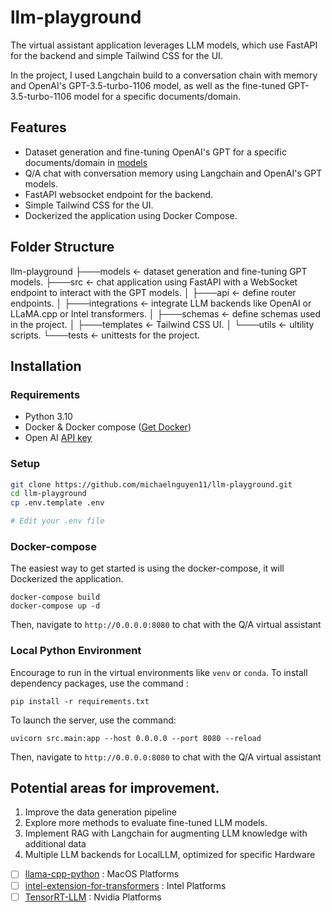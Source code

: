 # llm-playground
The virtual assistant application leverages LLM models, which use FastAPI for the backend and simple Tailwind CSS for the UI.

In the project, I used Langchain build to a conversation chain with memory and OpenAI's GPT-3.5-turbo-1106 model, as well as the fine-tuned GPT-3.5-turbo-1106 model for a specific documents/domain.

## Features
- Dataset generation and fine-tuning OpenAI's GPT for a specific documents/domain in [models](models/README.md)
- Q/A chat with conversation memory using Langchain and OpenAI's GPT models.
- FastAPI websocket endpoint for the backend.
- Simple Tailwind CSS for the UI.
- Dockerized the application using Docker Compose.

## Folder Structure

llm-playground
    ├───models <- dataset generation and fine-tuning GPT models.
    ├───src <- chat application using FastAPI with a WebSocket endpoint to interact with the GPT models.
    │   ├───api <- define router endpoints.
    │   ├───integrations <- integrate LLM backends like OpenAI or LLaMA.cpp or Intel transformers.
    │   ├───schemas <- define schemas used in the project.
    │   ├───templates <- Tailwind CSS UI.
    │   └───utils <- ultility scripts.
    └───tests <- unittests for the project.

## Installation

### Requirements
- Python 3.10
- Docker & Docker compose ([Get Docker](https://docs.docker.com/get-docker/))
- Open AI [API key](https://platform.openai.com/account/api-keys)

### Setup

```bash
git clone https://github.com/michaelnguyen11/llm-playground.git
cd llm-playground
cp .env.template .env

# Edit your .env file
```

### Docker-compose
The easiest way to get started is using the docker-compose, it will Dockerized the application.
```
docker-compose build
docker-compose up -d
```
Then, navigate to `http://0.0.0.0:8080` to chat with the Q/A virtual assistant

### Local Python Environment
Encourage to run in the virtual environments like `venv` or `conda`. To install dependency packages, use the command :
```
pip install -r requirements.txt
```

To launch the server, use the command:
```
uvicorn src.main:app --host 0.0.0.0 --port 8080 --reload
```
Then, navigate to `http://0.0.0.0:8080` to chat with the Q/A virtual assistant


## Potential areas for improvement.
1. Improve the data generation pipeline
2. Explore more methods to evaluate fine-tuned LLM models.
3. Implement RAG with Langchain for augmenting LLM knowledge with additional data
4. Multiple LLM backends for LocalLLM, optimized for specific Hardware
- [ ] [llama-cpp-python](https://github.com/abetlen/llama-cpp-python) : MacOS Platforms
- [ ] [intel-extension-for-transformers](https://github.com/intel/intel-extension-for-transformers) : Intel Platforms
- [ ] [TensorRT-LLM](https://github.com/NVIDIA/TensorRT-LLM) : Nvidia Platforms
